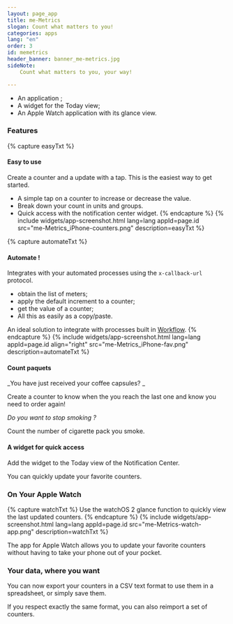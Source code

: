 ```yaml
---
layout: page_app
title: me-Metrics
slogan: Count what matters to you!
categories: apps
lang: "en"
order: 3
id: memetrics
header_banner: banner_me-metrics.jpg
sideNote:
    Count what matters to you, your way!

---
```


- An application ;
- A widget for the Today view;
- An Apple Watch application with its glance view.

### Features

{% capture easyTxt %}
#### Easy to use

Create a counter and a update with a tap.
This is the easiest way to get started.

- A simple tap on a counter to increase or decrease the value.
- Break down your count in units and groups.
- Quick access with the notification center widget.
{% endcapture %}
{% include widgets/app-screenshot.html 
        lang=lang appId=page.id src="me-Metrics_iPhone-counters.png"
        description=easyTxt %}


{% capture automateTxt %}
#### Automate !

Integrates with your automated processes using the `x-callback-url` protocol.

- obtain the list of meters;
- apply the default increment to a counter;
- get the value of a counter;
- All this as easily as a copy/paste.

An ideal solution to integrate with processes built in 
[Workflow](https://workflow.is/).
{% endcapture %}
{% include widgets/app-screenshot.html 
        lang=lang appId=page.id align="right"
        src="me-Metrics_iPhone-fav.png"
        description=automateTxt %}


#### Count paquets

_You have just received your coffee capsules? _

Create a counter to know when the you reach the last one 
and know you need to order again!

_Do you want to stop smoking ?_

Count the number of cigarette pack you smoke.

#### A widget for quick access

Add the widget to the Today view of the Notification Center.

You can quickly update your favorite counters.

### On Your Apple Watch

{% capture watchTxt %}
Use the watchOS 2 glance function to quickly view the 
last updated counters.
{% endcapture %}
{% include widgets/app-screenshot.html 
        lang=lang appId=page.id src="me-Metrics-watch-app.png"
        description=watchTxt %}

The app for Apple Watch allows you to update your favorite counters 
without having to take your phone out of your pocket.

### Your data, where you want

You can now export your counters in a CSV text format to use 
them in a spreadsheet, or simply save them.


If you respect exactly the same format, you can also reimport a set of counters.

